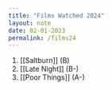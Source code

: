 ```yaml
---
title: "Films Watched 2024"
layout: note
date: 02-01-2023
permalink: /films24
---
```


1. [[Saltburn]] (B)
2. [[Late Night]] (B-)
3. [[Poor Things]] (A-)